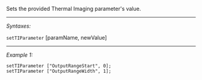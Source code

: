 Sets the provided Thermal Imaging parameter's value.


---
*Syntaxes:*

`setTIParameter` [paramName, newValue]

---
*Example 1:*

```sqf
setTIParameter ["OutputRangeStart", 0];
setTIParameter ["OutputRangeWidth", 1];
```
